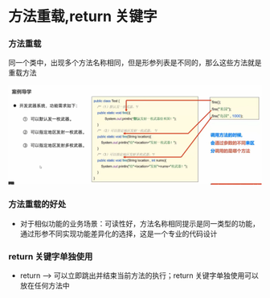 # 方法重载,return 关键字

### 方法重载

同一个类中，出现多个方法名称相同，但是形参列表是不同的，那么这些方法就是重载方法



![](<../.gitbook/assets/image (1).png>)

### 方法重载的好处

* 对于相似功能的业务场景：可读性好，方法名称相同提示是同一类型的功能，通过形参不同实现功能差异化的选择，这是一个专业的代码设计

### return 关键字单独使用

* return --> 可以立即跳出并结束当前方法的执行；return 关键字单独使用可以放在任何方法中
